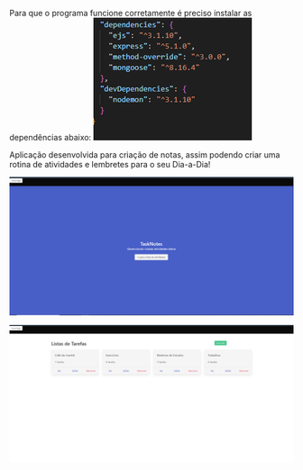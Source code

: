 
Para que o programa funcione corretamente é preciso instalar as dependências abaixo:
![Dependeces](./img/dependecies.png)


Aplicação desenvolvida para criação de notas, assim podendo criar uma rotina de atividades e lembretes para o seu Dia-a-Dia!

![Imagem Inicial](./img/screenOne.png)

![Imagem Secundaria](./img/screenTwo.png)



